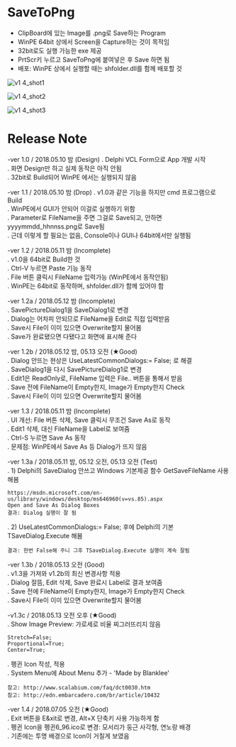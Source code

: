 # SaveToPng
- ClipBoard에 있는 Image를 .png로 Save하는 Program
- WinPE 64bit 상에서 Screen을 Capture하는 것이 목적임
- 32bit로도 실행 가능한 exe 제공
- PrtScr키 누르고 SaveToPng에 붙여넣은 후 Save 하면 됨
- 배포: WinPE 상에서 실행할 때는 shfolder.dll를 함께 배포할 것

![v1 4_shot1](https://github.com/Blanklee/SaveToPng/assets/26485313/7cbe9c8d-a446-45ad-bf3e-21791e76f20f)

![v1 4_shot2](https://github.com/Blanklee/SaveToPng/assets/26485313/c71a1852-07ad-411e-9bc8-f137294e3e4c)

![v1 4_shot3](https://github.com/Blanklee/SaveToPng/assets/26485313/47a03b19-9287-40a9-b18a-467f03ce10ab)


# Release Note
-ver 1.0 / 2018.05.10 밤 (Design)
 . Delphi VCL Form으로 App 개발 시작 \
 . 화면 Design만 하고 실제 동작은 아직 안됨 \
 . 32bit로 Build되어 WinPE 에서는 실행되지 않음

-ver 1.1 / 2018.05.10 밤 (Drop)
 . v1.0과 같은 기능을 하지만 cmd 프로그램으로 Build \
 . WinPE에서 GUI가 안되어 이걸로 실행하기 위함 \
 . Parameter로 FileName을 주면 그걸로 Save되고, 안하면 yyyymmdd_hhnnss.png로 Save됨 \
 . 근데 이렇게 할 필요는 없음, Console이나 GUI나 64bit에서만 실행됨

-ver 1.2 / 2018.05.11 밤 (Incomplete) \
 . v1.0을 64bit로 Build한 것 \
 . Ctrl-V 누르면 Paste 기능 동작 \
 . File 버튼 클릭시 FileName 입력가능 (WinPE에서 동작안됨) \
 . WinPE는 64bit로 동작하며, shfolder.dll가 함께 있어야 함

-ver 1.2a / 2018.05.12 밤 (Incomplete) \
 . SavePictureDialog1을 SaveDialog1로 변경 \
 . Dialog는 어차피 안되므로 FileName을 Edit로 직접 입력받음 \
 . Save시 File이 이미 있으면 Overwrite할지 물어봄 \
 . Save가 완료됐으면 다됐다고 화면에 표시해 준다

-ver 1.2b / 2018.05.12 밤, 05.13 오전 (★Good) \
 . Dialog 안뜨는 현상은 UseLatestCommonDialogs:= False; 로 해결 \
 . SaveDialog1을 다시 SavePictureDialog1로 변경 \
 . Edit1은 ReadOnly로, FileName 입력은 File.. 버튼을 통해서 받음 \
 . Save 전에 FileName이 Empty한지, Image가 Empty한지 Check \
 . Save시 File이 이미 있으면 Overwrite할지 물어봄

-ver 1.3 / 2018.05.11 밤 (Incomplete) \
 . UI 개선: File 버튼 삭제, Save 클릭시 무조건 Save As로 동작 \
 . Edit1 삭제, 대신 FileName을 Label로 보여줌 \
 . Ctrl-S 누르면 Save As 동작 \
 . 문제점: WinPE에서 Save As 등 Dialog가 뜨지 않음

-ver 1.3a / 2018.05.11 밤, 05.12 오전, 05.13 오전 (Test) \
 . 1) Delphi의 SaveDialog 안쓰고 Windows 기본제공 함수 GetSaveFileName 사용해봄
 
    https://msdn.microsoft.com/en-us/library/windows/desktop/ms646960(v=vs.85).aspx
    Open and Save As Dialog Boxes
    결과: Dialog 실행이 잘 됨

 . 2) UseLatestCommonDialogs:= False; 후에 Delphi의 기본 TSaveDialog.Execute 해봄

    결과: 한번 False해 주니 그후 TSaveDialog.Execute 실행이 계속 잘됨

-ver 1.3b / 2018.05.13 오전 (Good) \
 . v1.3을 가져와 v1.2b의 최신 변경사항 적용 \
 . Dialog 잘뜸, Edit 삭제, Save 완료시 Label로 결과 보여줌 \
 . Save 전에 FileName이 Empty한지, Image가 Empty한지 Check \
 . Save시 File이 이미 있으면 Overwrite할지 물어봄

-v1.3c / 2018.05.13 오전 오후 (★Good) \
 . Show Image Preview: 가로세로 비율 찌그러뜨리지 않음

    Stretch=False;
    Proportional=True;
    Center=True;

 . 펭귄 Icon 작성, 적용 \
 . System Menu에 About Menu 추가 - 'Made by Blanklee'

    참고: http://www.scalabium.com/faq/dct0030.htm
    참고: http://edn.embarcadero.com/br/article/10432

-ver 1.4 / 2018.07.05 오전 (★Good) \
 . Exit 버튼을 E&xit로 변경, Alt+X 단축키 사용 가능하게 함 \
 . 펭귄 Icon을 펭귄6_96.ico로 변경: 모서리가 둥근 사각형, 연노랑 배경 \
 . 기존에는 투명 배경으로 Icon이 거칠게 보였음

